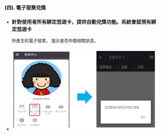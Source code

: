 ### \(四\). 電子發票兌獎

* ### 針對使用者所有綁定悠遊卡，提供自動兌獎功能。系統會就現有綁定悠遊卡

  所產生的電子發票， 提示是否中獎相關訊息。
* ### ![](/assets/電子發票兌獎1.png)



